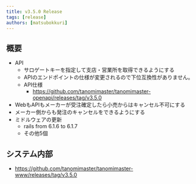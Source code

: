 ```yaml
---
title: v3.5.0 Release
tags: [release]
authors: [matsubokkuri]
---
```


<!-- truncate -->

## 概要

- API
  - サロゲートキーを指定して支店・営業所を取得できるようにする
  - APIのエンドポイントの仕様が変更されるので下位互換性がありません。
  - API仕様
    - https://github.com/tanomimaster/tanomimaster-openapi/releases/tag/v3.5.0
- WebもAPIもメーカーが受注確定したら小売からはキャンセル不可にする
- メーカー側からも発注のキャンセルをできるようにする
- ミドルウェアの更新
  - rails from 6.1.6 to 6.1.7
  - その他5個


## システム内部

- https://github.com/tanomimaster/tanomimaster-www/releases/tag/v3.5.0


